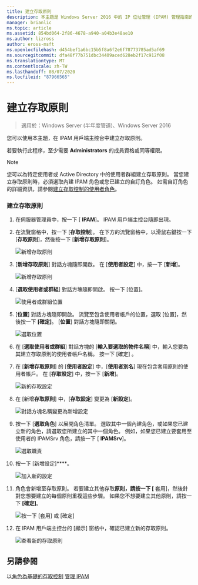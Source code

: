 ```yaml
---
title: 建立存取原則
description: 本主題是 Windows Server 2016 中的 IP 位址管理 (IPAM) 管理指南的一部分。
manager: brianlic
ms.topic: article
ms.assetid: 854bd064-2f86-4678-a940-a04b3e48ae10
ms.author: lizross
author: eross-msft
ms.openlocfilehash: d454bef1a6bc15b5f8a6f2e6f78773785ad5af69
ms.sourcegitcommit: dfa48f77b751dbc34409aced628eb2f17c912f08
ms.translationtype: MT
ms.contentlocale: zh-TW
ms.lasthandoff: 08/07/2020
ms.locfileid: "87966565"
---
```

# <a name="create-an-access-policy"></a>建立存取原則

>適用於：Windows Server (半年度管道)、Windows Server 2016

您可以使用本主題，在 IPAM 用戶端主控台中建立存取原則。

若要執行此程序，至少需要 **Administrators** 的成員資格或同等權限。

> [!NOTE]
> 您可以為特定使用者或 Active Directory 中的使用者群組建立存取原則。 當您建立存取原則時，必須選取內建 IPAM 角色或您已建立的自訂角色。 如需自訂角色的詳細資訊，請參閱[建立存取控制的使用者角色](../../technologies/ipam/Create-a-User-Role-for-Access-Control.md)。

### <a name="to-create-an-access-policy"></a>建立存取原則

1.  在伺服器管理員中，按一下 [ **IPAM**]。 IPAM 用戶端主控台隨即出現。

2.  在流覽窗格中，按一下 [**存取控制**]。 在下方的流覽窗格中，以滑鼠右鍵按一下 [**存取原則**]，然後按一下 [**新增存取原則**]。

    ![新增存取原則](../../media/Create-an-Access-Policy/ipam_CreateAP_01.jpg)

3.  [**新增存取原則**] 對話方塊隨即開啟。 在 [**使用者設定**] 中，按一下 [**新增**]。

    ![新增存取原則](../../media/Create-an-Access-Policy/ipam_CreateAP_02.jpg)

4.  [**選取使用者或群組**] 對話方塊隨即開啟。 按一下 [位置]。

    ![使用者或群組位置](../../media/Create-an-Access-Policy/ipam_CreateAP_03.jpg)

5.  [**位置**] 對話方塊隨即開啟。 流覽至包含使用者帳戶的位置，選取 [位置]，然後按一下 **[確定]**。 [**位置**] 對話方塊隨即關閉。

    ![選取位置](../../media/Create-an-Access-Policy/ipam_CreateAP_04.jpg)

6.  在 [**選取使用者或群組**] 對話方塊的 [**輸入要選取的物件名稱**] 中，輸入您要為其建立存取原則的使用者帳戶名稱。 按一下 [確定]  。

7.  在 [**新增存取原則**] 的 [**使用者設定**] 中，[**使用者別名**] 現在包含套用原則的使用者帳戶。 在 [**存取設定**] 中，按一下 [**新增**]。

    ![新的存取設定](../../media/Create-an-Access-Policy/ipam_CreateAP_05.jpg)

8.  在 [新增**存取原則**] 中，[**存取設定**] 變更為 [**新設定**]。

    ![對話方塊名稱變更為新增設定](../../media/Create-an-Access-Policy/ipam_CreateAP_06.jpg)

9. 按一下 [**選取角色**] 以展開角色清單。 選取其中一個內建角色，或如果您已建立新的角色，請選取您所建立的其中一個角色。 例如，如果您已建立要套用至使用者的 IPAMSrv 角色，請按一下 [ **IPAMSrv**]。

    ![選取職責](../../media/Create-an-Access-Policy/ipam_CreateAP_07.jpg)

10. 按一下 [新增設定]****。

    ![加入新的設定](../../media/Create-an-Access-Policy/ipam_CreateAP_08.jpg)

11. 角色會新增至存取原則。 若要建立其他存取**原則，請按一下 [** 套用]，然後針對您想要建立的每個原則重複這些步驟。 如果您不想要建立其他原則，請按一下 **[確定]**。

    ![按一下 [套用] 或 [確定]](../../media/Create-an-Access-Policy/ipam_CreateAP_09.jpg)

12. 在 IPAM 用戶端主控台的 [顯示] 窗格中，確認已建立新的存取原則。

    ![查看新的存取原則](../../media/Create-an-Access-Policy/ipam_CreateAP_09a.jpg)

## <a name="see-also"></a>另請參閱
以[角色為基礎的存取控制](Role-based-Access-Control.md) 
[管理 IPAM](Manage-IPAM.md)



